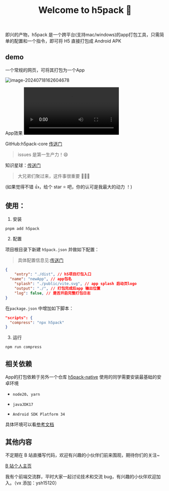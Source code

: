 <br>

<h1 align="center">Welcome to h5pack 👋</h1>

<br>

即兴的产物，h5pack 是一个跨平台(支持mac/windows)的app打包工具，只需简单的配置和一个指令，即可将 H5 直接打包成 Android APK

## demo

一个常规的网页，可将其打包为一个App

![image-20240718162604678](https://image.jimmyxuexue.top/img/image-20240718162604678.png)

App效果
<video src="https://image.jimmyxuexue.top/video/27_1721291477.mp4"></video>

GitHub:h5pack-core [传送门](https://github.com/Jimmylxue/h5pack-core)

> issues 是第一生产力！😄

知识星球：[传送门](http://www.jimmyxuexue.top)

> 大兄弟们聚过来，这件事很重要 🎉🎉🎉

(如果觉得不错 👍，给个 star ⭐ 吧，你的认可是我最大的动力 ！)

## 使用：

1. 安装

```
pnpm add h5pack
```

2. 配置

项目根目录下新建 `h5pack.json` 并做如下配置：

> 具体配置信息见:[传送门](http://www.jimmyxuexue.top:999/snowtiny/usage/config.html)

```json
{
	"entry": "./dist", // h5项目打包入口
  "name": "newApp", // app包名
	"splash": "./public/vite.svg", // app splash 启动页logo
	"output": "./", // 打包完成后app 输出位置
	"log": false, // 是否开启完整打包日志
}
```

在`package.json` 中增加如下脚本：

```json
"scripts": {
  "compress": "npx h5pack"
}
```

3. 运行

```
npm run compress
```

## 相关依赖

App的打包依赖于另外一个仓库 [h5pack-native](https://github.com/Jimmylxue/h5pack-native) 使用的同学需要安装最基础的安卓环境

- `node20`、`yarn`

- `javaJDK17`
- `Android SDK Platform 34`

具体环境可以看[参考文档](https://reactnative.dev/docs/0.73/environment-setup?platform=android)



## 其他内容

不定期在 B 站直播写代码，欢迎有兴趣的小伙伴们前来围观，期待你们的关注~

[B 站个人主页](https://space.bilibili.com/304985153?spm_id_from=333.1007.0.0)

我有个前端交流群，平时大家一起讨论技术和交流 bug，有兴趣的小伙伴欢迎加入。（vx 添加：ysh15120）
